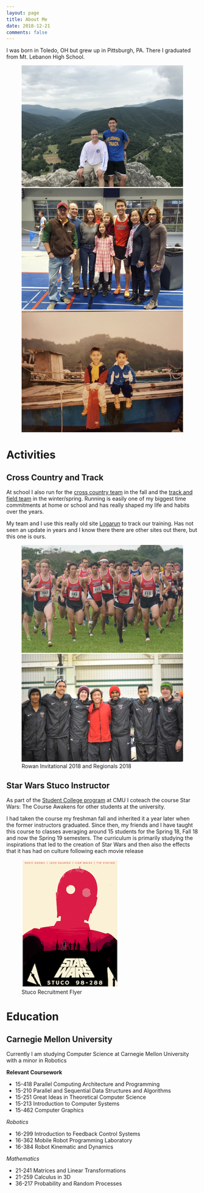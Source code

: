```yaml
---
layout: page
title: About Me
date: 2018-12-21
comments: false
---
```


I was born in Toledo, OH but grew up in Pittsburgh, PA.
There I graduated from Mt. Lebanon High School.

<figure class="third">
  <a href="/assets/img/about/mountain.jpg"><img src="/assets/img/about/mountain.jpg"></a>
  <a href="/assets/img/about/case2018.jpg"><img src="/assets/img/about/case2018.jpg"></a>
  <a href="/assets/img/about/oldboat.jpg"><img src="/assets/img/about/oldboat.jpg"></a>
</figure>

# Activities

## Cross Country and Track

At school I also run for the
[cross country team](http://athletics.cmu.edu/sports/mxc/index)
in the fall and the
[track and field team](http://athletics.cmu.edu/sports/mtrack/index)
in the winter/spring. Running is easily one of my biggest time commitments
at home or school and has really shaped my life and habits over the years.

My team and I use this really old site 
[Logarun](http://www.logarun.com/calendars/joshkalapos/) to track our 
training. Has not seen an update in years and I know there there are
other sites out there, but this one is ours.

<figure class="half">
  <a href="/assets/img/about/rowan2018.jpg"><img src="/assets/img/about/rowan2018.jpg"></a>
  <a href="/assets/img/about/regionals2018.jpg"><img src="/assets/img/about/regionals2018.jpg"></a>
  <figcaption>Rowan Invitational 2018 and Regionals 2018</figcaption>
</figure>

## Star Wars Stuco Instructor

As part of the [Student College program](https://www.cmu.edu/stuco/) at CMU I
coteach the course Star Wars: The Course Awakens for other students at the
university.

I had taken the course my freshman fall and inherited it a year later
when the former instructors graduated. Since then, my friends and I have taught this
course to classes averaging around 15 students for the Spring 18, Fall 18 and
now the Spring 19 semesters. The curriculum is primarily studying the
inspirations that led to the creation of Star Wars and then also the effects
that it has had on culture following each movie release

<figure>
  <a href="/assets/img/about/StarWars_Stuco.png"><img src="/assets/img/about/StarWars_Stuco.png"></a>
  <figcaption>Stuco Recruitment Flyer</figcaption>
</figure>

# Education

## Carnegie Mellon University

Currently I am studying Computer Science at Carnegie Mellon University
with a minor in Robotics

**Relevant Coursework**

- 15-418 Parallel Computing Architecture and Programming
- 15-210 Parallel and Sequential Data Structures and Algorithms
- 15-251 Great Ideas in Theoretical Computer Science
- 15-213 Introduction to Computer Systems
- 15-462 Computer Graphics

*Robotics*
- 16-299 Introduction to Feedback Control Systems
- 16-362 Mobile Robot Programming Laboratory
- 16-384 Robot Kinematic and Dynamics

*Mathematics*
- 21-241 Matrices and Linear Transformations
- 21-259 Calculus in 3D
- 36-217 Probability and Random Processes

